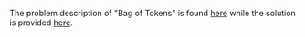 The problem description of "Bag of Tokens" is found [here](https://leetcode.com/problems/bag-of-tokens/) while the solution is provided [here](https://github.com/aurimas13/Solutions-To-Problems/blob/main/LeetCode/Python%20Solutions/Bag%20of%20Tokens/bag.py).
